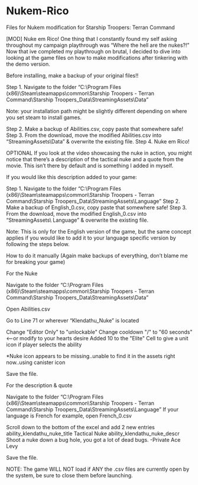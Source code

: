 # Nukem-Rico
Files for Nukem modification for Starship Troopers: Terran Command

[MOD] Nuke em Rico! 
One thing that I constantly found my self asking throughout my campaign playthrough was “Where the hell are the nukes?!”
Now that ive completed my playthrough on brutal, I decided to dive into looking at the game files on how to make modifications after tinkering with the demo version.

Before installing, make a backup of your original files!!

Step 1.  Navigate to the folder “C:\Program Files (x86)\Steam\steamapps\common\Starship Troopers - Terran Command\Starship Troopers_Data\StreamingAssets\Data”

Note: your installation path might be slightly different depending on where you set steam to install games.

Step 2. Make a backup of Abilities.csv, copy paste that somewhere safe!
Step 3. From the download, move the modified Abilities.csv into “StreamingAssets\Data” & overwrite the existing file.
Step 4. Nuke em Rico!

OPTIONAL
If you look at the video showcasing the nuke in action, you might notice that there’s a description of the tactical nuke and a quote from the movie.  This isn’t there by default and is something I added in myself.  

If you would like this description added to your game:

Step 1. Navigate to the folder “C:\Program Files (x86)\Steam\steamapps\common\Starship Troopers - Terran Command\Starship Troopers_Data\StreamingAssets\Language”
Step 2. Make a backup of English_0.csv, copy paste that somewhere safe!
Step 3. From the download, move the modified English_0.csv into “StreamingAssets\ Language” & overwrite the existing file.

Note:  This is only for the English version of the game, but the same concept applies if you would like to add it to your language specific version by following the steps below.


How to do it manually  (Again make backups of everything, don’t blame me for breaking your game)

For the Nuke

Navigate to the folder “C:\Program Files (x86)\Steam\steamapps\common\Starship Troopers - Terran Command\Starship Troopers_Data\StreamingAssets\Data”

Open Abilities.csv

Go to Line 71 or wherever “Klendathu_Nuke” is located

Change "Editor Only" to "unlockable"
Change  cooldown  "/" to "60 seconds"   <--or modify to your hearts desire
Added 10 to the "Elite" Cell to give a unit icon if player selects the ability

*Nuke icon appears to be missing..unable to find it in the assets right now..using canister icon

Save the file.

For the description & quote 

Navigate to the folder “C:\Program Files (x86)\Steam\steamapps\common\Starship Troopers - Terran Command\Starship Troopers_Data\StreamingAssets\Language”
If your language is French for example, open French_0.csv

Scroll down to the bottom of the excel and add 2 new entries
ability_klendathu_nuke_title	Tactical Nuke
ability_klendathu_nuke_descr	Shoot a nuke down a bug hole, you got a lot of dead bugs. -Private Ace Levy

Save the file.

NOTE:  The game WILL NOT load if ANY the .csv files are currently open by the system, be sure to close them before launching.
